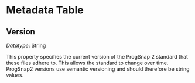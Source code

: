 
# Metadata Table

## Version
*Datatype*: String

This property specifies the current version of the ProgSnap 2 standard that these files adhere to. This allows the standard to change over time. ProgSnap2 versions use semantic versioning and should therefore be string values.